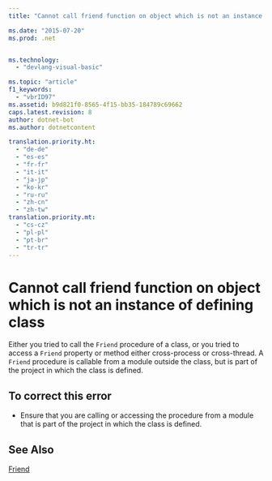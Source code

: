 ```yaml
---
title: "Cannot call friend function on object which is not an instance of defining class"

ms.date: "2015-07-20"
ms.prod: .net


ms.technology: 
  - "devlang-visual-basic"

ms.topic: "article"
f1_keywords: 
  - "vbrID97"
ms.assetid: b9d821f0-8565-4f15-bb35-184789c69662
caps.latest.revision: 8
author: dotnet-bot
ms.author: dotnetcontent

translation.priority.ht: 
  - "de-de"
  - "es-es"
  - "fr-fr"
  - "it-it"
  - "ja-jp"
  - "ko-kr"
  - "ru-ru"
  - "zh-cn"
  - "zh-tw"
translation.priority.mt: 
  - "cs-cz"
  - "pl-pl"
  - "pt-br"
  - "tr-tr"
---
```

# Cannot call friend function on object which is not an instance of defining class
Either you tried to call the `Friend` procedure of a class, or you tried to access a `Friend` property or method either cross-process or cross-thread. A `Friend` procedure is callable from a module outside the class, but is part of the project in which the class is defined.  
  
## To correct this error  
  
-   Ensure that you are calling or accessing the procedure from a module that is part of the project in which the class is defined.  
  
## See Also  
 [Friend](../../visual-basic/language-reference/modifiers/friend.md)

